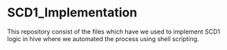# SCD1_Implementation
This repository consist of the files which have we used to implement SCD1 logic in hive where we automated the process using shell scripting.
